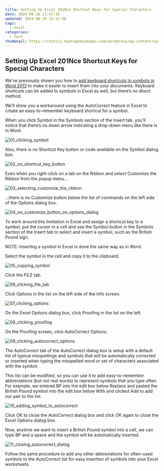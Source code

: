 ```yaml
---
title: Setting Up Excel 201Nce Shortcut Keys for Special Characters
date: 2024-08-26 21:47:19
updated: 2024-08-29 12:11:56
tags:
  - excel
categories:
  - tech
thumbnail: https://static1.howtogeekimages.com/wordpress/wp-content/uploads/2013/05/00_lead_image_insert_symbol1.png
---
```


## Setting Up Excel 201Nce Shortcut Keys for Special Characters

We’ve previously shown you how to [add keyboard shortcuts to symbols in Word 2013](https://extra-support.techidaily.com/updated-new-era-of-racing-vr-bike-selection-guide/) to make it easier to insert them into your documents. Keyboard shortcuts can be added to symbols in Excel as well, but there’s no direct method.

 We’ll show you a workaround using the AutoCorrect feature in Excel to create an easy-to-remember keyboard shortcut for a symbol.

 When you click Symbol in the Symbols section of the Insert tab, you’ll notice that there’s no down arrow indicating a drop-down menu like there is in Word.

![01_clicking_symbol](https://static1.howtogeekimages.com/wordpress/wp-content/uploads/2013/05/01_clicking_symbol.png) 

 Also, there is no Shortcut Key button or code available on the Symbol dialog box.

![02_no_shortcut_key_button](https://static1.howtogeekimages.com/wordpress/wp-content/uploads/2013/05/02_no_shortcut_key_button.png) 

 Even when you right-click on a tab on the Ribbon and select Customize the Ribbon from the popup menu...

![03_selecting_customize_the_ribbon](https://static1.howtogeekimages.com/wordpress/wp-content/uploads/2013/05/03_selecting_customize_the_ribbon.png) 

 ...there is no Customize button below the list of commands on the left side of the Options dialog box.

![04_no_customize_button_on_options_dialog](https://static1.howtogeekimages.com/wordpress/wp-content/uploads/2013/05/04_no_customize_button_on_options_dialog.png) 

 To work around this limitation in Excel and assign a shortcut key to a symbol, put the cursor in a cell and use the Symbol button in the Symbols section of the Insert tab to select and insert a symbol, such as the British Pound sign.

 NOTE: Inserting a symbol in Excel is done the same way as in Word.

 Select the symbol in the cell and copy it to the clipboard.

![05_copying_symbol](https://static1.howtogeekimages.com/wordpress/wp-content/uploads/2013/05/05_copying_symbol.png) 

 Click the FILE tab.

![06_clicking_file_tab](https://static1.howtogeekimages.com/wordpress/wp-content/uploads/2013/05/06_clicking_file_tab.png) 

 Click Options in the list on the left side of the Info screen.

![07_clicking_options](https://static1.howtogeekimages.com/wordpress/wp-content/uploads/2013/05/07_clicking_options.png) 

 On the Excel Options dialog box, click Proofing in the list on the left.

![08_clicking_proofing](https://static1.howtogeekimages.com/wordpress/wp-content/uploads/2013/05/08_clicking_proofing.png) 

 On the Proofing screen, click AutoCorrect Options.

![09_clicking_autocorrect_options](https://static1.howtogeekimages.com/wordpress/wp-content/uploads/2013/05/09_clicking_autocorrect_options.png) 

 The AutoCorrect tab of the AutoCorrect dialog box is setup with a default list of typical misspellings and symbols that will be automatically corrected or inserted when typing the misspelled word or set of characters associated with the symbol.

 This list can be modified, so you can use it to add easy-to-remember abbreviations (but not real words) to represent symbols that you type often. For example, we entered BP into the edit box below Replace and pasted the British Pound symbol into the edit box below With and clicked Add to add our pair to the list.

![10_adding_symbol_to_autocorrect](https://static1.howtogeekimages.com/wordpress/wp-content/uploads/2013/05/10_adding_symbol_to_autocorrect.png) 

 Click OK to close the AutoCorrect dialog box and click OK again to close the Excel Options dialog box.

 Now, anytime we want to insert a British Pound symbol into a cell, we can type BP and a space and the symbol will be automatically inserted.

![11_closing_autocorrect_dialog](https://static1.howtogeekimages.com/wordpress/wp-content/uploads/2013/05/11_closing_autocorrect_dialog.png) 

 Follow the same procedure to add any other abbreviations for often-used symbols to the AutoCorrect list for easy insertion of symbols into your Excel worksheets.

<ins class="adsbygoogle"
     style="display:block"
     data-ad-format="autorelaxed"
     data-ad-client="ca-pub-7571918770474297"
     data-ad-slot="1223367746"></ins>



<ins class="adsbygoogle"
     style="display:block"
     data-ad-client="ca-pub-7571918770474297"
     data-ad-slot="8358498916"
     data-ad-format="auto"
     data-full-width-responsive="true"></ins>
